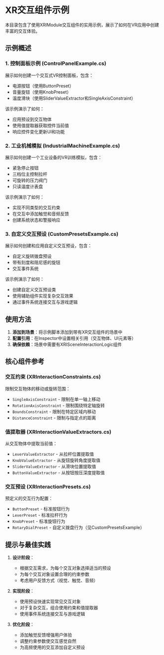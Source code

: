 # XR交互组件示例

本目录包含了使用XRIModule交互组件的实用示例，展示了如何在VR应用中创建丰富的交互体验。

## 示例概述

### 1. 控制面板示例 (ControlPanelExample.cs)

展示如何创建一个交互式VR控制面板，包含：
- 电源按钮（使用ButtonPreset）
- 音量旋钮（使用KnobPreset）
- 温度滑块（使用SliderValueExtractor和SingleAxisConstraint）

该示例演示了如何：
- 应用预设到交互物体
- 使用值提取器获取控件当前值
- 响应控件变化更新UI和功能

### 2. 工业机械模拟 (IndustrialMachineExample.cs)

展示如何创建一个工业设备的VR训练模拟，包含：
- 紧急停止按钮
- 三档位主控制拉杆
- 可旋转的压力阀门
- 只读温度计表盘

该示例演示了如何：
- 实现不同类型的交互约束
- 在交互中添加触觉和音频反馈
- 创建系统状态和警报响应

### 3. 自定义交互预设 (CustomPresetsExample.cs)

展示如何创建和应用自定义交互预设，包含：
- 自定义旋转拨盘预设
- 带有刻度和阻尼感的旋钮
- 交互事件系统

该示例演示了如何：
- 创建自定义交互预设类
- 使用辅助组件实现复杂交互效果
- 通过事件系统连接交互与游戏逻辑

## 使用方法

1. **添加到场景**：将示例脚本添加到带有XR交互组件的场景中
2. **配置引用**：在Inspector中设置相关引用（交互物体、UI元素等）
3. **确保依赖**：场景中需要有XRISceneInteractionLogic组件

## 核心组件参考

### 交互约束 (XRInteractionConstraints.cs)

限制交互物体的移动或旋转范围：
- `SingleAxisConstraint` - 限制在单一轴上移动
- `RotationAxisConstraint` - 限制围绕特定轴旋转
- `BoundsConstraint` - 限制在特定区域内移动
- `DistanceConstraint` - 限制与指定点的距离

### 值提取器 (XRInteractionValueExtractors.cs)

从交互物体中提取当前值：
- `LeverValueExtractor` - 从拉杆位置提取值
- `KnobValueExtractor` - 从旋钮旋转角度提取值
- `SliderValueExtractor` - 从滑块位置提取值
- `ButtonValueExtractor` - 从按钮按压深度提取值

### 交互预设 (XRInteractionPresets.cs)

预定义的交互行为配置：
- `ButtonPreset` - 标准按钮行为
- `LeverPreset` - 标准拉杆行为
- `KnobPreset` - 标准旋钮行为
- `RotaryDialPreset` - 自定义拨盘行为（见CustomPresetsExample）

## 提示与最佳实践

1. **设计阶段**：
   - 根据交互需求，为每个交互对象选择适当的预设
   - 为每个交互对象设置合理的约束参数
   - 考虑用户反馈方式（视觉、触觉、音频）

2. **实现阶段**：
   - 使用预设快速实现常见交互对象
   - 对于复杂交互，组合使用约束和值提取器
   - 使用事件系统连接交互与游戏逻辑

3. **优化阶段**：
   - 添加触觉反馈增强用户体验
   - 调整约束参数使交互感觉自然
   - 为高频使用的交互添加自定义预设
